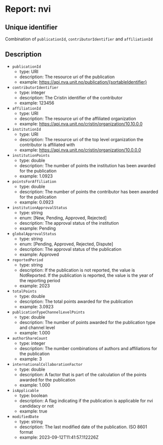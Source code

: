 # Report: nvi

## Unique identifier

Combination of `publicationId`, `contributorIdentifier` and `affiliationId`

## Description

- `publicationId`
  - type: URI
  - description: The resource uri of the publication
  - example: <https://api.nva.unit.no/publication/{sortableIdentifier}>
- `contributorIdentifier`
  - type: integer
  - description: The Cristin identifier of the contributor
  - example: 123456
- `affiliationId`
  - type: URI
  - description: The resource uri of the affiliated organization
  - example: <https://api.nva.unit.no/cristin/organization/10.10.0.0>
- `institutionId`
  - type: URI
  - description: The resource uri of the top level organization the contributor
  is affiliated with
  - example: <https://api.nva.unit.no/cristin/organization/10.0.0.0>
- `institutionPoints`
  - type: double
  - description: The number of points the institution has been awarded for the publication
  - example: 1.0923
- `pointsForAffiliation`
  - type: double
  - description: The number of points the contributor has been awarded for the publication
  - example: 0.0923
- `institutionApprovalStatus`
  - type: string
  - enum: [New, Pending, Approved, Rejected]
  - description: The approval status of the institution
  - example: Pending
- `globalApprovalStatus`
  - type: string
  - enum: [Pending, Approved, Rejected, Dispute]
  - description: The approval status of the publication
  - example: Approved
- `reportedPeriod`
  - type: string
  - description: If the publication is not reported, the value is NotReported.
  If the publication is reported, the value is the year of the reporting period
  - example: 2023
- `totalPoints`
  - type: double
  - description: The total points awarded for the publication
  - example: 3.0923
- `publicationTypeChannelLevelPoints`
  - type: double
  - description: The number of points awarded for the publication type and
  channel level
  - example: 1.000
- `authorShareCount`
  - type: integer
  - description: The number combinations of authors and affiliations for the
  publication
  - example: 3
- `internationalCollaborationFactor`
  - type: double
  - description: A factor that is part of the calculation of the points awarded
  for the publication
  - example: 1.000
- `isApplicable`
  - type: boolean
  - description: A flag indicating if the publication is applicable for nvi
  candidacy or not
  - example: true
- `modifiedDate`
  - type: string
  - description: The last modified date of the publication. ISO 8601 format
  - example: 2023-09-12T11:41:57.112226Z
